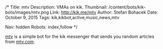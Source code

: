/*
Title: mtv
Description: VMAs on kik.
Thumbnail: /content/bots/kik-bots/images/mtv.png
Link: http://kik.me/mtv
Author: Stefan Bohacek
Date: October 9, 2015
Tags: kik,kikbot,active,music,news,mtv

Nav: hidden
Robots: index,follow
*/

[mtv](http://kik.me/mtv) is a simple bot for the kik messenger that sends you random articles from [mtv.com](http://www.mtv.com/).